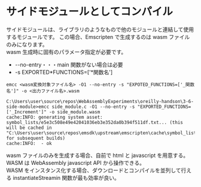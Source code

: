 # サイドモジュールとしてコンパイル

サイドモジュールは、ライブラリのようなもので他のモジュールと連結して使用するモジュールです。
この場合、Emscripten で生成するのは wasm ファイルのみになります。  
wasm 生成時に固有のパラメータ指定が必要です。

- --no-entry・・・main 関数がない場合は必要
- -s EXPORTED*FUNCTIONS=['*関数名']

```
emcc <wasm変換対象ファイル名> -O1 --no-entry -s "EXPOTED_FUNCTIONS=['_関数名']" -o <出力ファイル名>.wasm
```

```
C:\Users\user\source\repos\WebAssemblyExperiments\oreilly-handson\3-6-side-module>emcc side_module.c -O1 --no-entry -s "EXPORTED_FUNCTIONS=['_Increment']" -o side_module.wasm
cache:INFO: generating system asset: symbol_lists/e5e3c508e49e42041036eb3e352da0b394f511df.txt... (this will be cached in "C:\Users\user\source\repos\emsdk\upstream\emscripten\cache\symbol_lists\e5e3c508e49e42041036eb3e352da0b394f511df.txt" for subsequent builds)
cache:INFO:  - ok
```

wasm ファイルのみを生成する場合、自前で html と javascript を用意する。  
WASM は WebAssembly javascript API から操作できる。  
WASM をインスタンス化する場合、ダウンロードとコンパイルを並列して行える instantiateStreamin 関数が最も効率が良い。
